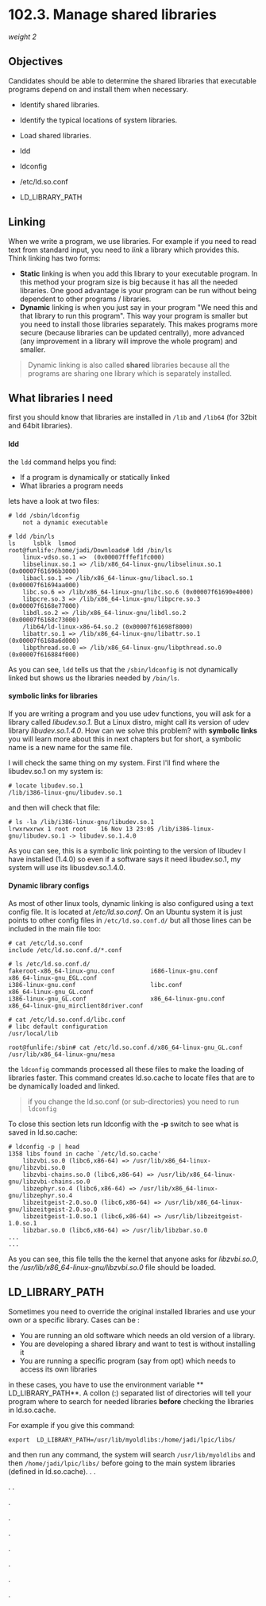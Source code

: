 # 102.3. Manage shared libraries 

*weight 2*

## Objectives

Candidates should be able to determine the shared libraries that executable programs depend on and install them when necessary.

- Identify shared libraries.
- Identify the typical locations of system libraries.
- Load shared libraries.


- ldd
- ldconfig
- /etc/ld.so.conf
- LD_LIBRARY_PATH

## Linking
When we write a program, we use libraries. For example if you need to read text from standard input, you need to *link* a library which provides this. Think linking has two forms:

- **Static** linking is when you add this library to your executable program. In this method your program size is big because it has all the needed libraries. One good advantage is your program can be run without being dependent to other programs / libraries.
- **Dynamic** linking is when you just say in your program "We need this and that library to run this program". This way your program is smaller but you need to install those libraries separately. This makes programs more secure (because libraries can be updated centrally), more advanced (any improvement in a library will improve the whole program) and smaller.

> Dynamic linking is also called **shared** libraries because all the programs are sharing one library which is separately installed.

## What libraries I need
first you should know that libraries are installed in `/lib` and `/lib64` (for 32bit and 64bit libraries). 

#### ldd
the `ldd` command helps you find:
- If a program is dynamically or statically linked
- What libraries a program needs

lets have a look at two files:
```
# ldd /sbin/ldconfig
	not a dynamic executable

# ldd /bin/ls
ls     lsblk  lsmod  
root@funlife:/home/jadi/Downloads# ldd /bin/ls
	linux-vdso.so.1 =>  (0x00007fffef1fc000)
	libselinux.so.1 => /lib/x86_64-linux-gnu/libselinux.so.1 (0x00007f61696b3000)
	libacl.so.1 => /lib/x86_64-linux-gnu/libacl.so.1 (0x00007f61694aa000)
	libc.so.6 => /lib/x86_64-linux-gnu/libc.so.6 (0x00007f61690e4000)
	libpcre.so.3 => /lib/x86_64-linux-gnu/libpcre.so.3 (0x00007f6168e77000)
	libdl.so.2 => /lib/x86_64-linux-gnu/libdl.so.2 (0x00007f6168c73000)
	/lib64/ld-linux-x86-64.so.2 (0x00007f61698f8000)
	libattr.so.1 => /lib/x86_64-linux-gnu/libattr.so.1 (0x00007f6168a6d000)
	libpthread.so.0 => /lib/x86_64-linux-gnu/libpthread.so.0 (0x00007f616884f000)
```

As you can see, `ldd` tells us that the `/sbin/ldconfig` is not dynamically linked but shows us the libraries needed by `/bin/ls`. 

#### symbolic links for libraries
If you are writing a program and you use udev functions, you will ask for a library called *libudev.so.1*. But a Linux distro, might call its version of udev library *libudev.so.1.4.0*. How can we solve this problem? with **symbolic links** you will learn more about this in next chapters but for short, a symbolic name is a new name for the same file.

I will check the same thing on my system. First I'll find where the libudev.so.1 on my system is:

	# locate libudev.so.1
	/lib/i386-linux-gnu/libudev.so.1

and then will check that file:

	# ls -la /lib/i386-linux-gnu/libudev.so.1
	lrwxrwxrwx 1 root root    16 Nov 13 23:05 /lib/i386-linux-gnu/libudev.so.1 -> libudev.so.1.4.0

As you can see, this is a symbolic link pointing to the version of libudev I have installed (1.4.0) so even if a software says it need libudev.so.1, my system will use its libusdev.so.1.4.0.

#### Dynamic library configs
As most of other linux tools, dynamic linking is also configured using a text config file. It is located at */etc/ld.so.conf*. On an Ubuntu system it is just points to other config files in `/etc/ld.so.conf.d/` but all those lines can be included in the main file too:

```
# cat /etc/ld.so.conf
include /etc/ld.so.conf.d/*.conf

# ls /etc/ld.so.conf.d/
fakeroot-x86_64-linux-gnu.conf          i686-linux-gnu.conf                     x86_64-linux-gnu_EGL.conf               
i386-linux-gnu.conf                     libc.conf                               x86_64-linux-gnu_GL.conf                
i386-linux-gnu_GL.conf                  x86_64-linux-gnu.conf                   x86_64-linux-gnu_mirclient8driver.conf  

# cat /etc/ld.so.conf.d/libc.conf 
# libc default configuration
/usr/local/lib

root@funlife:/sbin# cat /etc/ld.so.conf.d/x86_64-linux-gnu_GL.conf 
/usr/lib/x86_64-linux-gnu/mesa
```

the `ldconfig` commands processed all these files to make the loading of libraries faster. This command creates ld.so.cache to locate files that are to be dynamically loaded and linked. 

> if you change the ld.so.conf (or sub-directories) you need to run `ldconfig`

To close this section lets run ldconfig with the **-p** switch to see what is saved in ld.so.cache:

```
# ldconfig -p | head
1358 libs found in cache `/etc/ld.so.cache'
	libzvbi.so.0 (libc6,x86-64) => /usr/lib/x86_64-linux-gnu/libzvbi.so.0
	libzvbi-chains.so.0 (libc6,x86-64) => /usr/lib/x86_64-linux-gnu/libzvbi-chains.so.0
	libzephyr.so.4 (libc6,x86-64) => /usr/lib/x86_64-linux-gnu/libzephyr.so.4
	libzeitgeist-2.0.so.0 (libc6,x86-64) => /usr/lib/x86_64-linux-gnu/libzeitgeist-2.0.so.0
	libzeitgeist-1.0.so.1 (libc6,x86-64) => /usr/lib/libzeitgeist-1.0.so.1
	libzbar.so.0 (libc6,x86-64) => /usr/lib/libzbar.so.0
...
...
```

As you can see, this file tells the the kernel that anyone asks for *libzvbi.so.0*, the */usr/lib/x86_64-linux-gnu/libzvbi.so.0* file should be loaded.

## LD_LIBRARY_PATH
Sometimes you need to override the original installed libraries and use your own or a specific library. Cases can be :
- You are running an old software which needs an old version of a library.
- You are developing a shared library and want to test is without installing it
- You are running a specific program (say from opt) which needs to access its own libraries

in these cases, you have to use the environment variable ** LD_LIBRARY_PATH**. A collon (:) separated list of directories will tell your program where to search for needed libraries **before** checking the libraries in ld.so.cache. 

For example if you give this command:

	export  LD_LIBRARY_PATH=/usr/lib/myoldlibs:/home/jadi/lpic/libs/

and then run any command, the system will search `/usr/lib/myoldlibs` and then `/home/jadi/lpic/libs/` before going to the main system libraries (defined in ld.so.cache). 
.
.

.
.

.


.

.

.

.

.

.
